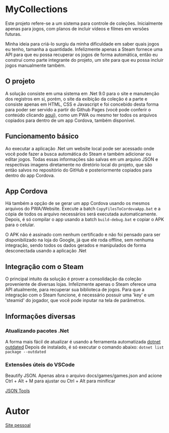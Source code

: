 # MyCollections

Este projeto refere-se a um sistema para controle de coleções. Inicialmente apenas para jogos, com planos de incluir vídeos e filmes em versões futuras.

Minha ideia para criá-lo surgiu da minha dificuldade em saber quais jogos eu tenho, tamanha a quantidade. Infelizmente apenas a Steam fornece uma API para que eu possa recuperar os jogos de forma automática, então eu construí como parte integrante do projeto, um site para que eu possa incluir jogos manualmente também.

## O projeto

A solução consiste em uma sistema em .Net 9.0 para o site e manutenção dos registros em si, porém, o site da exibição da coleção é a parte e consiste apenas em HTML, CSS e Javascript e foi concebido desta forma para poder ser servido a partir do Github Pages (você pode conferir o conteúdo clicando [aqui](https://mycollections.paulorobertoelias.com.br/)), como um PWA ou mesmo ter todos os arquivos copiados para dentro de um app Cordova, também disponível.

## Funcionamento básico

Ao executar a aplicação .Net um website local pode ser acessado onde você pode fazer a busca automática do Steam e também adicionar ou editar jogos. Todas essas informações são salvas em um arquivo JSON e respectivas imagens diretamente no diretório local do projeto, que são então salvos no repositório do GitHub e posteriormente copiados para dentro do app Cordova.

## App Cordova

Há também a opção de se gerar um app Cordova usando os mesmos arquivos do PWA/Website. Execute a batch `CopyFilesToCordovaApp.bat` e a cópia de todos os arquivo necessários será executada automaticamente. Depois, é só compilar o app usando a batch `build-debug.bat` e copiar o APK para o celular.

O APK não é assinado com nenhum certificado e não foi pensado para ser disponibilizado na loja do Google, já que ele roda offline, sem nenhuma integração, sendo todos os dados gerados e manipulados de forma desconectada usando a aplicação .Net

## Integração com o Steam

O principal intuito da solução é prover a consolidação da coleção proveniente de diversas lojas. Infelizmente apenas o Steam oferece uma API atualmente, para recuperar sua biblioteca de jogos. Para que a integração com o Steam funcione, é necessário possuir uma 'key' e um 'steamid' do jogador, que você pode inputar na tela de parâmetros.

## Informações diversas

### Atualizando pacotes .Net

A forma mais fácil de atualizar é usando a ferramenta automatizada [dotnet outdated](https://github.com/dotnet-outdated/dotnet-outdated)
Depois de instalado, é só executar o comando abaixo:
`dotnet list package --outdated`

### Extensões úteis do VSCode

Beautify JSON. Apenas abra o arquivo docs/games/games.json and acione Ctrl + Alt + M para ajustar ou Ctrl + Alt para minificar

[JSON Tools](https://marketplace.visualstudio.com/items?itemName=eriklynd.json-tools)

# Autor

[Site pessoal](http://paulorobertoelias.com.br)

